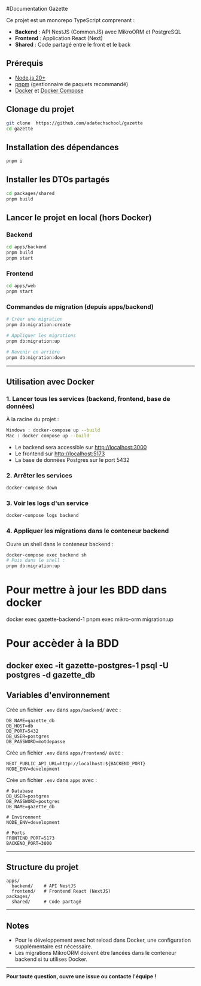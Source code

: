 #Documentation Gazette

Ce projet est un monorepo TypeScript comprenant :

- **Backend** : API NestJS (CommonJS) avec MikroORM et PostgreSQL
- **Frontend** : Application React (Next)
- **Shared** : Code partagé entre le front et le back

## Prérequis

- [Node.js 20+](https://nodejs.org/)
- [pnpm](https://pnpm.io/) (gestionnaire de paquets recommandé)
- [Docker](https://www.docker.com/) et [Docker Compose](https://docs.docker.com/compose/)

## Clonage du projet

```bash
git clone  https://github.com/adatechschool/gazette
cd gazette
```

## Installation des dépendances

```bash
pnpm i
```

## Installer les DTOs partagés

```bash
cd packages/shared
pnpm build
```

## Lancer le projet en local (hors Docker)

### Backend

```bash
cd apps/backend
pnpm build
pnpm start
```

### Frontend

```bash
cd apps/web
pnpm start
```

### Commandes de migration (depuis apps/backend)

```bash
# Créer une migration
pnpm db:migration:create

# Appliquer les migrations
pnpm db:migration:up

# Revenir en arrière
pnpm db:migration:down
```

---

## Utilisation avec Docker

### 1. Lancer tous les services (backend, frontend, base de données)

À la racine du projet :

```bash
Windows : docker-compose up --build
Mac : docker compose up --build
```

- Le backend sera accessible sur [http://localhost:3000](http://localhost:3000)
- Le frontend sur [http://localhost:5173](http://localhost:3002)
- La base de données Postgres sur le port 5432

### 2. Arrêter les services

```bash
docker-compose down
```

### 3. Voir les logs d'un service

```bash
docker-compose logs backend
```

### 4. Appliquer les migrations dans le conteneur backend

Ouvre un shell dans le conteneur backend :

```bash
docker-compose exec backend sh
# Puis dans le shell :
pnpm db:migration:up
```
# Pour mettre à jour les BDD dans docker
docker exec gazette-backend-1 pnpm exec mikro-orm migration:up

# Pour accèder à la BDD
docker exec -it gazette-postgres-1 psql -U postgres -d gazette_db
---

## Variables d'environnement

Crée un fichier `.env` dans `apps/backend/` avec :

```
DB_NAME=gazette_db
DB_HOST=db
DB_PORT=5432
DB_USER=postgres
DB_PASSWORD=motdepasse
```

Crée un fichier `.env` dans `apps/frontend/` avec :

```
NEXT_PUBLIC_API_URL=http://localhost:${BACKEND_PORT}
NODE_ENV=development
```

Crée un fichier `.env` dans `apps` avec :

```
# Database
DB_USER=postgres
DB_PASSWORD=postgres
DB_NAME=gazette_db

# Environment
NODE_ENV=development

# Ports
FRONTEND_PORT=5173
BACKEND_PORT=3000
```

---

## Structure du projet

```
apps/
  backend/    # API NestJS
  frontend/   # Frontend React (NextJS)
packages/
  shared/     # Code partagé
```

---

## Notes

- Pour le développement avec hot reload dans Docker, une configuration supplémentaire est nécessaire.
- Les migrations MikroORM doivent être lancées dans le conteneur backend si tu utilises Docker.

---

**Pour toute question, ouvre une issue ou contacte l'équipe !**
